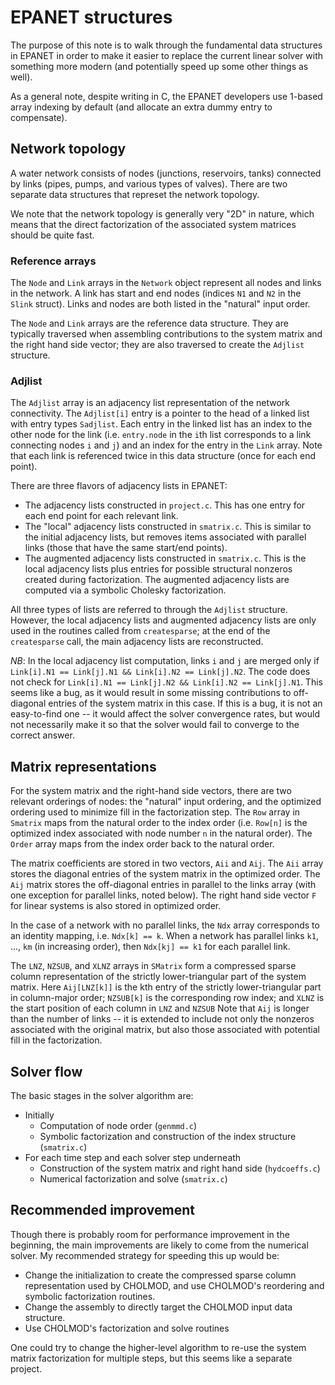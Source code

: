 # EPANET structures

The purpose of this note is to walk through the fundamental data
structures in EPANET in order to make it easier to replace the current
linear solver with something more modern (and potentially speed up
some other things as well).

As a general note, despite writing in C, the EPANET developers use
1-based array indexing by default (and allocate an extra dummy entry
to compensate).

## Network topology

A water network consists of nodes (junctions, reservoirs, tanks)
connected by links (pipes, pumps, and various types of valves).
There are two separate data structures that represet the network
topology.

We note that the network topology is generally very "2D" in nature,
which means that the direct factorization of the associated system
matrices should be quite fast.

### Reference arrays

The `Node` and `Link` arrays in the `Network` object represent all
nodes and links in the network.  A link has start and end nodes
(indices `N1` and `N2` in the `Slink` struct).  Links and nodes are
both listed in the "natural" input order.

The `Node` and `Link` arrays are the reference data structure.  They
are typically traversed when assembling contributions to the system
matrix and the right hand side vector; they are also traversed to
create the `Adjlist` structure.

### Adjlist

The `Adjlist` array is an adjacency list representation of the network
connectivity.  The `Adjlist[i]` entry is a pointer to the head of a
linked list with entry types `Sadjlist`.  Each entry in the linked
list has an index to the other node for the link (i.e. `entry.node` in
the `i`th list corresponds to a link connecting nodes `i` and `j`) and
an index for the entry in the `Link` array.  Note that each link is
referenced twice in this data structure (once for each end point).

There are three flavors of adjacency lists in EPANET:

- The adjacency lists constructed in `project.c`.  This has one entry
  for each end point for each relevant link.
- The "local" adjacency lists constructed in `smatrix.c`.  This is
  similar to the initial adjacency lists, but removes items associated
  with parallel links (those that have the same start/end points).
- The augmented adjacency lists constructed in `smatrix.c`.  This is
  the local adjacency lists plus entries for possible structural
  nonzeros created during factorization.  The augmented adjacency
  lists are computed via a symbolic Cholesky factorization.

All three types of lists are referred to through the `Adjlist`
structure.  However, the local adjacency lists and augmented adjacency lists
are only used in the routines called from `createsparse`; at the end
of the `createsparse` call, the main adjacency lists are
reconstructed.

*NB*: In the local adjacency list computation, links `i` and `j` are
merged only if `Link[i].N1 == Link[j].N1 && Link[i].N2 == Link[j].N2`.
The code does not check 
for `Link[i].N1 == Link[j].N2 && Link[i].N2 == Link[j].N1`.
This seems like a bug, as it would result in some missing
contributions to off-diagonal entries of the system matrix in this
case.  If this is a bug, it is not an easy-to-find one -- it would
affect the solver convergence rates, but would not necessarily make it
so that the solver would fail to converge to the correct answer.

## Matrix representations

For the system matrix and the right-hand side vectors, there are two
relevant orderings of nodes: the "natural" input ordering, and the
optimized ordering used to minimize fill in the factorization step.
The `Row` array in `Smatrix` maps from the natural order to the index
order (i.e. `Row[n]` is the optimized index associated with node
number `n` in the natural order).  The `Order` array maps from the
index order back to the natural order.

The matrix coefficients are stored in two vectors, `Aii` and `Aij`.
The `Aii` array stores the diagonal entries of the system matrix in
the optimized order.  The `Aij` matrix stores the off-diagonal entries
in parallel to the links array (with one exception for parallel links,
noted below).  The right hand side vector `F` for linear systems is
also stored in optimized order.

In the case of a network with no parallel links, the `Ndx` array
corresponds to an identity mapping, i.e. `Ndx[k] == k`.  When a
network has parallel links `k1`, ..., `km` (in increasing order),
then `Ndx[kj] == k1` for each parallel link.

The `LNZ`, `NZSUB`, and `XLNZ` arrays in `SMatrix` form a compressed
sparse column representation of the strictly lower-triangular part of
the system matrix.  Here `Aij[LNZ[k]]` is the kth entry of the
strictly lower-triangular part in column-major order; `NZSUB[k]` is
the corresponding row index; and `XLNZ` is the start position of each
column in `LNZ` and `NZSUB` Note that `Aij` is longer than the number
of links -- it is extended to include not only the nonzeros associated
with the original matrix, but also those associated with potential
fill in the factorization.

## Solver flow

The basic stages in the solver algorithm are:

- Initially
  - Computation of node order (`genmmd.c`)
  - Symbolic factorization and construction of the index structure (`smatrix.c`)
- For each time step and each solver step underneath
  - Construction of the system matrix and right hand side (`hydcoeffs.c`)
  - Numerical factorization and solve (`smatrix.c`)

## Recommended improvement

Though there is probably room for performance improvement in the
beginning, the main improvements are likely to come from the numerical
solver.  My recommended strategy for speeding this up would be:

- Change the initialization to create the compressed sparse column
  representation used by CHOLMOD, and use CHOLMOD's reordering and
  symbolic factorization routines.
- Change the assembly to directly target the CHOLMOD input data
  structure.
- Use CHOLMOD's factorization and solve routines

One could try to change the higher-level algorithm to re-use the
system matrix factorization for multiple steps, but this seems like a
separate project.
